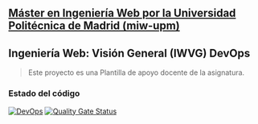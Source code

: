 ## [Máster en Ingeniería Web por la Universidad Politécnica de Madrid (miw-upm)](http://miw.etsisi.upm.es)
## Ingeniería Web: Visión General (IWVG) DevOps
> Este proyecto es una Plantilla de apoyo docente de la asignatura.

### Estado del código
[![DevOps](https://github.com/lauraye27/iwvg-devops-ye-yanran/actions/workflows/test-sonar.yml/badge.svg)](https://github.com/lauraye27/iwvg-devops-ye-yanran/actions/workflows/test-sonar.yml)
[![Quality Gate Status](https://sonarcloud.io/api/project_badges/measure?project=lauraye27_miw-devops&metric=alert_status)](https://sonarcloud.io/summary/new_code?id=lauraye27_miw-devops)